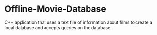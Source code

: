 # Offline-Movie-Database
C++ application that uses a text file of information about films to create a local database and accepts queries on the database.
